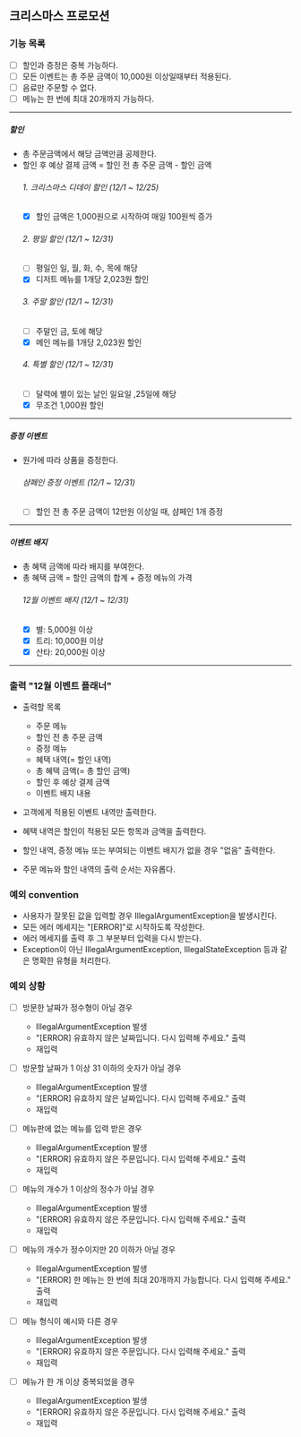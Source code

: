 ## 크리스마스 프로모션

### 기능 목록
- [ ] 할인과 증정은 중복 가능하다.
- [ ] 모든 이벤트는 총 주문 금액이 10,000원 이상일때부터 적용된다.
- [ ] 음료만 주문할 수 없다.
- [ ] 메뉴는 한 번에 최대 20개까지 가능하다.

---

##### 할인
- 총 주문금액에서 해당 금액만큼 공제한다.
- 할인 후 예상 결제 금액 = 할인 전 총 주문 금액 - 할인 금액
  ###### 1. 크리스마스 디데이 할인 (12/1 ~ 12/25)
    - [x] 할인 금액은 1,000원으로 시작하여 매일 100원씩 증가
  ###### 2. 평일 할인 (12/1 ~ 12/31)
    - [ ] 평일인 일, 월, 화, 수, 목에 해당
    - [x] 디저트 메뉴를 1개당 2,023원 할인
  ###### 3. 주말 할인 (12/1 ~ 12/31)
    - [ ] 주말인 금, 토에 해당
    - [x] 메인 메뉴를 1개당 2,023원 할인
  ###### 4. 특별 할인 (12/1 ~ 12/31)
    - [ ] 달력에 별이 있는 날인 일요일 ,25일에 해당
    - [x] 무조건 1,000원 할인

---

##### 증정 이벤트
- 원가에 따라 상품을 증정한다.
  ###### 샴페인 증정 이벤트 (12/1 ~ 12/31)
    - [ ] 할인 전 총 주문 금액이 12만원 이상일 때, 샴페인 1개 증정

---

##### 이벤트 배지
- 총 혜택 금액에 따라 배지를 부여한다.
- 총 혜택 금액 = 할인 금액의 합계 + 증정 메뉴의 가격
  ###### 12월 이벤트 배지 (12/1 ~ 12/31)
    - [x] 별: 5,000원 이상
    - [x] 트리: 10,000원 이상
    - [x] 산타: 20,000원 이상

---

### 출력 "12월 이벤트 플래너"
- 출력할 목록
    - 주문 메뉴
    - 할인 전 총 주문 금액
    - 증정 메뉴
    - 혜택 내역(= 할인 내역)
    - 총 혜택 금액(= 총 할인 금액)
    - 할인 후 예상 결제 금액
    - 이벤트 배지 내용

- 고객에게 적용된 이벤트 내역만 출력한다.
- 혜택 내역은 할인이 적용된 모든 항목과 금액을 출력한다.
- 할인 내역, 증정 메뉴 또는 부여되는 이벤트 배지가 없을 경우 "없음" 출력한다.
- 주문 메뉴와 할인 내역의 출력 순서는 자유롭다.

### 예외 convention
- 사용자가 잘못된 값을 입력할 경우 IllegalArgumentException을 발생시킨다.
- 모든 에러 메세지는 "[ERROR]"로 시작하도록 작성한다.
- 에러 메세지를 출력 후 그 부분부터 입력을 다시 받는다.
- Exception이 아닌 IllegalArgumentException, IllegalStateException 등과 같은 명확한 유형을 처리한다.

### 예외 상황
- [ ] 방문한 날짜가 정수형이 아닐 경우
    - IllegalArgumentException 발생
    - "[ERROR] 유효하지 않은 날짜입니다. 다시 입력해 주세요." 출력
    - 재입력
- [ ] 방문할 날짜가 1 이상 31 이하의 숫자가 아닐 경우
    - IllegalArgumentException 발생
    - "[ERROR] 유효하지 않은 날짜입니다. 다시 입력해 주세요." 출력
    - 재입력

- [ ] 메뉴판에 없는 메뉴를 입력 받은 경우
    - IllegalArgumentException 발생
    - "[ERROR] 유효하지 않은 주문입니다. 다시 입력해 주세요." 출력
    - 재입력
- [ ] 메뉴의 개수가 1 이상의 정수가 아닐 경우
    - IllegalArgumentException 발생
    - "[ERROR] 유효하지 않은 주문입니다. 다시 입력해 주세요." 출력
    - 재입력
- [ ] 메뉴의 개수가 정수이지만 20 이하가 아닐 경우
    - IllegalArgumentException 발생
    - "[ERROR] 한 메뉴는 한 번에 최대 20개까지 가능합니다. 다시 입력해 주세요." 출력
    - 재입력
- [ ] 메뉴 형식이 예시와 다른 경우
    - IllegalArgumentException 발생
    - "[ERROR] 유효하지 않은 주문입니다. 다시 입력해 주세요." 출력
    - 재입력
- [ ] 메뉴가 한 개 이상 중복되었을 경우
    - IllegalArgumentException 발생
    - "[ERROR] 유효하지 않은 주문입니다. 다시 입력해 주세요." 출력
    - 재입력
